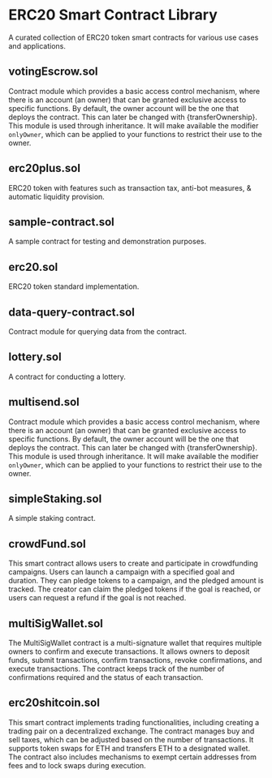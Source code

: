 # ERC20 Smart Contract Library  

A curated collection of ERC20 token smart contracts for various use cases and applications.

## votingEscrow.sol

Contract module which provides a basic access control mechanism, where there is an account (an owner) that can be granted exclusive access to specific functions. By default, the owner account will be the one that deploys the contract. This can later be changed with {transferOwnership}. This module is used through inheritance. It will make available the modifier `onlyOwner`, which can be applied to your functions to restrict their use to the owner.

## erc20plus.sol

ERC20 token with features such as transaction tax, anti-bot measures, & automatic liquidity provision.

## sample-contract.sol

A sample contract for testing and demonstration purposes.

## erc20.sol

ERC20 token standard implementation.

## data-query-contract.sol

Contract module for querying data from the contract.

## lottery.sol

A contract for conducting a lottery.

## multisend.sol

Contract module which provides a basic access control mechanism, where there is an account (an owner) that can be granted exclusive access to specific functions. By default, the owner account will be the one that deploys the contract. This can later be changed with {transferOwnership}. This module is used through inheritance. It will make available the modifier `onlyOwner`, which can be applied to your functions to restrict their use to the owner.

## simpleStaking.sol

A simple staking contract.

## crowdFund.sol

This smart contract allows users to create and participate in crowdfunding campaigns. Users can launch a campaign with a specified goal and duration. They can pledge tokens to a campaign, and the pledged amount is tracked. The creator can claim the pledged tokens if the goal is reached, or users can request a refund if the goal is not reached.

## multiSigWallet.sol

The MultiSigWallet contract is a multi-signature wallet that requires multiple owners to confirm and execute transactions. It allows owners to deposit funds, submit transactions, confirm transactions, revoke confirmations, and execute transactions. The contract keeps track of the number of confirmations required and the status of each transaction.

## erc20shitcoin.sol

This smart contract implements trading functionalities, including creating a trading pair on a decentralized exchange. The contract manages buy and sell taxes, which can be adjusted based on the number of transactions. It supports token swaps for ETH and transfers ETH to a designated wallet. The contract also includes mechanisms to exempt certain addresses from fees and to lock swaps during execution.
